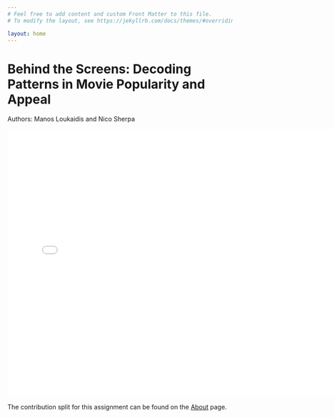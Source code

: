 ```yaml
---
# Feel free to add content and custom Front Matter to this file.
# To modify the layout, see https://jekyllrb.com/docs/themes/#overriding-theme-defaults

layout: home
---
```


<h1>Behind the Screens: Decoding Patterns in Movie Popularity and Appeal</h1>

Authors: Manos Loukaidis and Nico Sherpa

<iframe src="networkGraph.html" width="150%" height="600px" style="border:none;"></iframe>

The contribution split for this assignment can be found on the [About](https://nicosrp.github.io/dtu-socialdataproject-movies/about/) page.